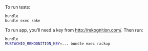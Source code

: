To run tests:

```bash
bundle
bundle exec rake
```

To run app, you'll need a key from http://rekognition.com/.  Then run:

```bash
bundle
MUSTACHIO_REKOGNITION_KEY=... bundle exec rackup
```
